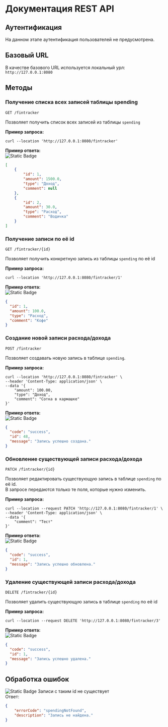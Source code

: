 # Документация REST API

## Аутентификация
На данном этапе аутентификация пользователей не предусмотрена.

## Базовый URL
В качестве базового URL используется локальный урл: `http://127.0.0.1:8080`

## Методы
### Получение списка всех записей таблицы spending
`GET /fintracker`

Позволяет получить список всех записей из таблицы `spending`  

**Пример запроса:**
``` 
curl --location 'http://127.0.0.1:8080/fintracker'
```
**Пример ответа:**  
![Static Badge](https://img.shields.io/badge/200-OK-green)
```json
[
    {
        "id": 1,
        "amount": 1500.0,
        "type": "Доход",
        "comment": null
    },
    {
        "id": 2,
        "amount": 30.0,
        "type": "Расход",
        "comment": "Водичка"
    }
]
```

### Получение записи по её id
`GET /fintracker/{id}`

Позволяет получить конкретную запись из таблицы `spending` по её id

**Пример запроса:**
``` 
curl --location 'http://127.0.0.1:8080/fintracker/1'
```
**Пример ответа:**  
![Static Badge](https://img.shields.io/badge/200-OK-green)
```json
{
  "id": 1,
  "amount": 100.0,
  "type": "Расход",
  "comment": "Кофе"
}
```

### Создание новой записи расхода/дохода
`POST /fintracker`

Позволяет создавать новую запись в таблице `spending`.

**Пример запроса:**
``` 
curl --location 'http://127.0.0.1:8080/fintracker' \
--header 'Content-Type: application/json' \
--data '{
    "amount": 100.00,
    "type": "Доход",
    "comment": "Сотка в кармашке"
}'
```
**Пример ответа:**  
![Static Badge](https://img.shields.io/badge/201-Created-green)
```json
{
  "code": "success",
  "id": 48,
  "message": "Запись успешно создана."
}
```

### Обновление существующей записи расхода/дохода
`PATCH /fintracker/{id}`

Позволяет редактировать существующую запись в таблице `spending` по её id.  
В запросе передаются только те поля, которые нужно изменить.

**Пример запроса:**
``` 
curl --location --request PATCH 'http://127.0.0.1:8080/fintracker/1' \
--header 'Content-Type: application/json' \
--data '{
    "comment": "Тест"
}'
```
**Пример ответа:**  
![Static Badge](https://img.shields.io/badge/200-OK-green)
```json
{
  "code": "success",
  "id": 1,
  "message": "Запись успешно обновлена."
}
```

### Удаление существующей записи расхода/дохода
`DELETE /fintracker/{id}`

Позволяет удалить существующую запись в таблице `spending` по её id

**Пример запроса:**
``` 
curl --location --request DELETE 'http://127.0.0.1:8080/fintracker/3'
```
**Пример ответа:**  
![Static Badge](https://img.shields.io/badge/200-OK-green)
```json
{
  "code": "success",
  "id": 1,
  "message": "Запись успешно удалена."
}
```

## Обработка ошибок
![Static Badge](https://img.shields.io/badge/404-NotFound-red) Записи с таким id не существует  
Ответ:
```json
{
    "errorCode": "spendingNotFound",
    "description": "Запись не найдена."
}
```
